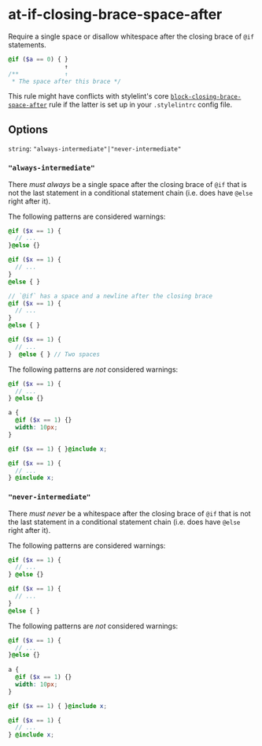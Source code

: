# at-if-closing-brace-space-after

Require a single space or disallow whitespace after the closing brace of `@if` statements.

```scss
@if ($a == 0) { }
                ↑
/**             ↑
 * The space after this brace */
```

This rule might have conflicts with stylelint's core [`block-closing-brace-space-after`](http://stylelint.io/user-guide/rules/block-closing-brace-space-after/) rule if the latter is set up in your `.stylelintrc` config file.

## Options

`string`: `"always-intermediate"|"never-intermediate"`

### `"always-intermediate"`

There *must always* be a single space after the closing brace of `@if` that is not the last statement in a conditional statement chain (i.e. does have `@else` right after it).

The following patterns are considered warnings:

```scss
@if ($x == 1) {
  // ...
}@else {}

@if ($x == 1) {
  // ...
}
@else { }

// `@if` has a space and a newline after the closing brace
@if ($x == 1) {
  // ...
} 
@else { }

@if ($x == 1) {
  // ...
}  @else { } // Two spaces
```

The following patterns are *not* considered warnings:

```scss
@if ($x == 1) {
  // ...
} @else {}

a {
  @if ($x == 1) {}
  width: 10px;
}

@if ($x == 1) { }@include x;

@if ($x == 1) {
  // ...
} @include x;
```

### `"never-intermediate"`

There *must never* be a whitespace after the closing brace of `@if` that is not the last statement in a conditional statement chain (i.e. does have `@else` right after it).

The following patterns are considered warnings:

```scss
@if ($x == 1) {
  // ...
} @else {}

@if ($x == 1) {
  // ...
}
@else { }
```

The following patterns are *not* considered warnings:

```scss
@if ($x == 1) {
  // ...
}@else {}
      
a {
  @if ($x == 1) {}
  width: 10px;
}

@if ($x == 1) { }@include x;

@if ($x == 1) {
  // ...
} @include x;
```
